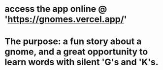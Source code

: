 # access the app online @ 'https://gnomes.vercel.app/'

# The purpose: a fun story about a gnome, and a great opportunity to learn words with silent 'G's and 'K's.